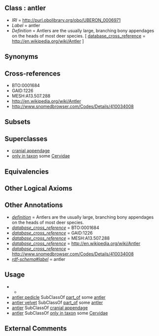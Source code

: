 
## Class : antler

 * *IRI* = http://purl.obolibrary.org/obo/UBERON_0006971
 * *Label* = antler
 * *Definition* = Antlers are the usually large, branching bony appendages on the heads of most deer species. [ [database_cross_reference](../../ef/oboInOwl#hasDbXref.md) = http://en.wikipedia.org/wiki/Antler ]

## Synonyms


## Cross-references

 * BTO:0001684
 * GAID:1226
 * MESH:A13.507.288
 * http://en.wikipedia.org/wiki/Antler
 * http://www.snomedbrowser.com/Codes/Details/410034008

## Subsets


## Superclasses

 * [cranial appendage](../../UBERON/69/UBERON_0006969.md)
 * [only in taxon](../../RO/60/RO_0002160.md) some [Cervidae](../../NCBITaxon/50/NCBITaxon_9850.md)

## Equivalencies


## Other Logical Axioms


## Other Annotations

 * *[definition](../../IAO/15/IAO_0000115.md)* = Antlers are the usually large, branching bony appendages on the heads of most deer species.
 * *[database_cross_reference](../../ef/oboInOwl#hasDbXref.md)* = BTO:0001684
 * *[database_cross_reference](../../ef/oboInOwl#hasDbXref.md)* = GAID:1226
 * *[database_cross_reference](../../ef/oboInOwl#hasDbXref.md)* = MESH:A13.507.288
 * *[database_cross_reference](../../ef/oboInOwl#hasDbXref.md)* = http://en.wikipedia.org/wiki/Antler
 * *[database_cross_reference](../../ef/oboInOwl#hasDbXref.md)* = http://www.snomedbrowser.com/Codes/Details/410034008
 * *[rdf-schema#label](../../el/rdf-schema#label.md)* = antler

## Usage

 * -
 * [antler pedicle](../../UBERON/59/UBERON_0012459.md) SubClassOf [part_of](../../BFO/50/BFO_0000050.md) some [antler](../../UBERON/71/UBERON_0006971.md)
 * [antler velvet](../../UBERON/58/UBERON_0012458.md) SubClassOf [part_of](../../BFO/50/BFO_0000050.md) some [antler](../../UBERON/71/UBERON_0006971.md)
 * [antler](../../UBERON/71/UBERON_0006971.md) SubClassOf [cranial appendage](../../UBERON/69/UBERON_0006969.md)
 * [antler](../../UBERON/71/UBERON_0006971.md) SubClassOf [only in taxon](../../RO/60/RO_0002160.md) some [Cervidae](../../NCBITaxon/50/NCBITaxon_9850.md)

## External Comments

